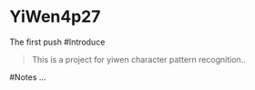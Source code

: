 # YiWen4p27
The first push
#Introduce
>This is a project for yiwen character pattern recognition..

#Notes
...

